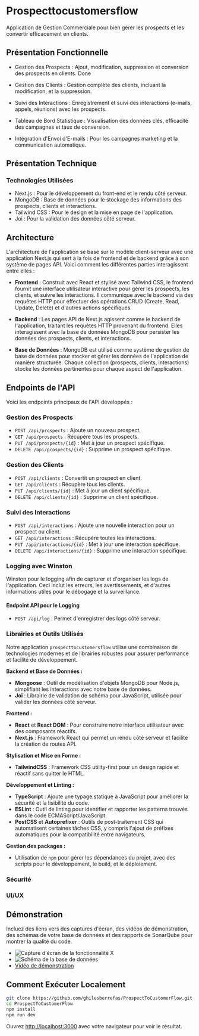 # Prospecttocustomersflow

Application de Gestion Commerciale pour bien gérer les prospects et les convertir efficacement en clients.

## Présentation Fonctionnelle

- Gestion des Prospects : Ajout, modification, suppression et conversion des prospects en clients. Done
- Gestion des Clients : Gestion complète des clients, incluant la modification, et la suppression.
- Suivi des Interactions : Enregistrement et suivi des interactions (e-mails, appels, réunions) avec les prospects.
- Tableau de Bord Statistique : Visualisation des données clés, efficacité des campagnes et taux de conversion.

- Intégration d'Envoi d'E-mails : Pour les campagnes marketing et la communication automatique.

## Présentation Technique

### Technologies Utilisées

- Next.js : Pour le développement du front-end et le rendu côté serveur.
- MongoDB : Base de données pour le stockage des informations des prospects, clients et interactions.
- Tailwind CSS : Pour le design et la mise en page de l'application.
- Joi : Pour la validation des données côté serveur.

## Architecture

L'architecture de l'application se base sur le modèle client-serveur avec une application Next.js qui sert à la fois de frontend et de backend grâce à son système de pages API. Voici comment les différentes parties interagissent entre elles :

- **Frontend** : Construit avec React et stylisé avec Tailwind CSS, le frontend fournit une interface utilisateur interactive pour gérer les prospects, les clients, et suivre les interactions. Il communique avec le backend via des requêtes HTTP pour effectuer des opérations CRUD (Create, Read, Update, Delete) et d'autres actions spécifiques.

- **Backend** : Les pages API de Next.js agissent comme le backend de l'application, traitant les requêtes HTTP provenant du frontend. Elles interagissent avec la base de données MongoDB pour persister les données des prospects, clients, et interactions.

- **Base de Données** : MongoDB est utilisé comme système de gestion de base de données pour stocker et gérer les données de l'application de manière structurée. Chaque collection (prospects, clients, interactions) stocke les données pertinentes pour chaque aspect de l'application.

## Endpoints de l'API

Voici les endpoints principaux de l'API développés :

### Gestion des Prospects

- `POST /api/prospects` : Ajoute un nouveau prospect.
- `GET /api/prospects` : Récupère tous les prospects.
- `PUT /api/prospects/{id}` : Met à jour un prospect spécifique.
- `DELETE /api/prospects/{id}` : Supprime un prospect spécifique.

### Gestion des Clients

- `POST /api/clients` : Convertit un prospect en client.
- `GET /api/clients` : Récupère tous les clients.
- `PUT /api/clients/{id}` : Met à jour un client spécifique.
- `DELETE /api/clients/{id}` : Supprime un client spécifique.

### Suivi des Interactions

- `POST /api/interactions` : Ajoute une nouvelle interaction pour un prospect ou client.
- `GET /api/interactions` : Récupère toutes les interactions.
- `PUT /api/interactions/{id}` : Met à jour une interaction spécifique.
- `DELETE /api/interactions/{id}` : Supprime une interaction spécifique.

### Logging avec Winston

Winston pour le logging afin de capturer et d'organiser les logs de l'application. Ceci inclut les erreurs, les avertissements, et d'autres informations utiles pour le débogage et la surveillance.

#### Endpoint API pour le Logging

- `POST /api/log` : Permet d'enregistrer des logs côté serveur.

### Librairies et Outils Utilisés

Notre application `prospecttocustomersflow` utilise une combinaison de technologies modernes et de librairies robustes pour assurer performance et facilité de développement.

**Backend et Base de Données :**

- **Mongoose** : Outil de modélisation d'objets MongoDB pour Node.js, simplifiant les interactions avec notre base de données.
- **Joi** : Librairie de validation de schéma pour JavaScript, utilisée pour valider les données côté serveur.

**Frontend :**

- **React** et **React DOM** : Pour construire notre interface utilisateur avec des composants réactifs.
- **Next.js** : Framework React qui permet un rendu côté serveur et facilite la création de routes API.

**Stylisation et Mise en Forme :**

- **TailwindCSS** : Framework CSS utility-first pour un design rapide et réactif sans quitter le HTML.

**Développement et Linting :**

- **TypeScript** : Ajoute une typage statique à JavaScript pour améliorer la sécurité et la lisibilité du code.
- **ESLint** : Outil de linting pour identifier et rapporter les patterns trouvés dans le code ECMAScript/JavaScript.
- **PostCSS** et **Autoprefixer** : Outils de post-traitement CSS qui automatisent certaines tâches CSS, y compris l'ajout de préfixes automatiques pour la compatibilité entre navigateurs.

**Gestion des packages :**

- Utilisation de `npm` pour gérer les dépendances du projet, avec des scripts pour le développement, le build, et le déploiement.

### Sécurité

### UI/UX

## Démonstration

Incluez des liens vers des captures d'écran, des vidéos de démonstration, des schémas de votre base de données et des rapports de SonarQube pour montrer la qualité du code.

- ![Capture d'écran de la fonctionnalité X](lien_vers_la_capture)
- ![Schéma de la base de données](/)
- [Vidéo de démonstration](lien_vers_la_vidéo)

## Comment Exécuter Localement

```bash
git clone https://github.com/ghilesberrefas/ProspectToCustomerFlow.git
cd ProspectToCustomerFlow
npm install
npm run dev
```

Ouvrez [http://localhost:3000](http://localhost:3000) avec votre navigateur pour voir le résultat.
